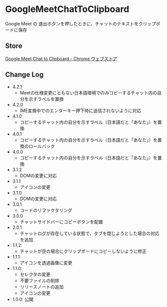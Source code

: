# GoogleMeetChatToClipboard

Google Meet の 退出ボタンを押したときに、チャットのテキストをクリップボードに保存

## Store

[Google Meet Chat to Clipboard - Chrome ウェブストア](https://chrome.google.com/webstore/detail/google-meet-chat-to-clipb/djoaekihkgkgcgckfjakaekoiplcpoec)

## Change Log

- 4.2.1
  * Meetの仕様変更にともない日本語環境でのみコピーするチャット内の自分を示すラベルを置換
- 4.2.0
  * IME変換中でのエンターキー押下時に送信されないように対応
- 4.1.0
  * コピーするチャット内の自分を示すラベル（日本語だと「あなた」）を置換
- 4.0.1
  * コピーするチャット内の自分を示すラベル（日本語だと「あなた」）を置換のロールバック
- 4.0.0
  * コピーするチャット内の自分を示すラベル（日本語だと「あなた」）を置換
- 3.1.2
  * DOMの変更に対応
- 3.1.1
  * アイコンの変更
- 3.1.0
  * DOMの変更に対応
- 3.0.1
  * コードのリファクタリング
- 3.0.0
  * チャットサイドバーにコピーボタンを配置
- 2.0.1
  * チャットログが存在している状態で、タブを閉じようとした場合の対応を追加
- 1.1.2:
  * チャットが空の場合にクリップボードにコピーしないように修正
- 1.1.1:
  * アイコンを透過画像に変更
- 1.1.0: 
  * セレクタの変更
  * 不要ファイルの削除
  * リリースノートの追加
  * アイコンの変更
- 1.0.0: 公開